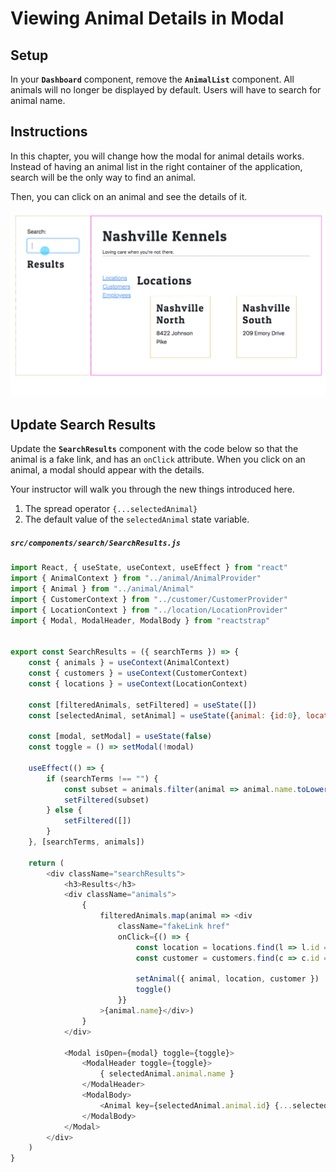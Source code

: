 # Viewing Animal Details in Modal

## Setup

In your **`Dashboard`** component, remove the **`AnimalList`** component. All animals will no longer be displayed by default. Users will have to search for animal name.

## Instructions

In this chapter, you will change how the modal for animal details works. Instead of having an animal list in the right container of the application, search will be the only way to find an animal.

Then, you can click on an animal and see the details of it.

![](./images/animal-search-details.gif)

## Update Search Results

Update the **`SearchResults`** component with the code below so that the animal is a fake link, and has an `onClick` attribute. When you click on an animal, a modal should appear with the details.

Your instructor will walk you through the new things introduced here.

1. The spread operator `{...selectedAnimal}`
1. The default value of the `selectedAnimal` state variable.

##### **`src/components/search/SearchResults.js`**

```js
import React, { useState, useContext, useEffect } from "react"
import { AnimalContext } from "../animal/AnimalProvider"
import { Animal } from "../animal/Animal"
import { CustomerContext } from "../customer/CustomerProvider"
import { LocationContext } from "../location/LocationProvider"
import { Modal, ModalHeader, ModalBody } from "reactstrap"


export const SearchResults = ({ searchTerms }) => {
    const { animals } = useContext(AnimalContext)
    const { customers } = useContext(CustomerContext)
    const { locations } = useContext(LocationContext)

    const [filteredAnimals, setFiltered] = useState([])
    const [selectedAnimal, setAnimal] = useState({animal: {id:0}, location: null, customer: null})

    const [modal, setModal] = useState(false)
    const toggle = () => setModal(!modal)

    useEffect(() => {
        if (searchTerms !== "") {
            const subset = animals.filter(animal => animal.name.toLowerCase().includes(searchTerms))
            setFiltered(subset)
        } else {
            setFiltered([])
        }
    }, [searchTerms, animals])

    return (
        <div className="searchResults">
            <h3>Results</h3>
            <div className="animals">
                {
                    filteredAnimals.map(animal => <div
                        className="fakeLink href"
                        onClick={() => {
                            const location = locations.find(l => l.id === animal.locationId)
                            const customer = customers.find(c => c.id === animal.customerId)

                            setAnimal({ animal, location, customer })
                            toggle()
                        }}
                    >{animal.name}</div>)
                }
            </div>

            <Modal isOpen={modal} toggle={toggle}>
                <ModalHeader toggle={toggle}>
                    { selectedAnimal.animal.name }
                </ModalHeader>
                <ModalBody>
                    <Animal key={selectedAnimal.animal.id} {...selectedAnimal} />
                </ModalBody>
            </Modal>
        </div>
    )
}
```

